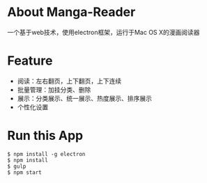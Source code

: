 # About Manga-Reader
一个基于web技术，使用electron框架，运行于Mac OS X的漫画阅读器

# Feature
 - 阅读：左右翻页，上下翻页，上下连续
 - 批量管理：加挂分类、删除
 - 展示：分类展示、统一展示、热度展示、排序展示
 - 个性化设置

# Run this App
```
$ npm install -g electron
$ npm install
$ gulp
$ npm start
```